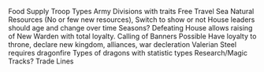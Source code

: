 Food Supply
Troop Types
Army Divisions with traits
Free Travel Sea
Natural Resources (No or few new resources), Switch to show or not
House leaders should age and change over time
Seasons?
Defeating House allows raising of New Warden with total loyalty.
Calling of Banners Possible
Have loyalty to throne, declare new kingdom, alliances, war decleration
Valerian Steel requires dragonfire
Types of dragons with statistic types
Research/Magic Tracks?
Trade Lines
